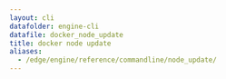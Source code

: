 ```yaml
---
layout: cli
datafolder: engine-cli
datafile: docker_node_update
title: docker node update
aliases:
  - /edge/engine/reference/commandline/node_update/
---
```

<!--
This page is automatically generated from Docker's source code. If you want to
suggest a change to the text that appears here, open a ticket or pull request
in the source repository on GitHub:

https://github.com/docker/cli
-->
